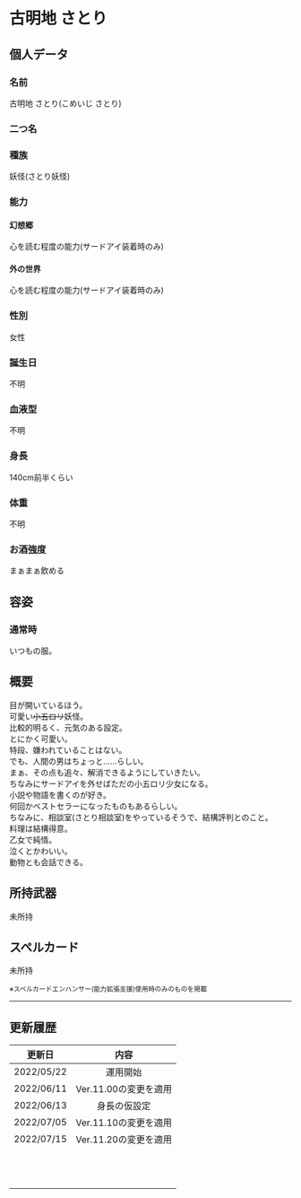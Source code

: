 # 古明地 さとり

## 個人データ
### 名前
古明地 さとり(こめいじ さとり)

### 二つ名


### 種族
妖怪(さとり妖怪)

### 能力
#### 幻想郷
心を読む程度の能力(サードアイ装着時のみ)

#### 外の世界
心を読む程度の能力(サードアイ装着時のみ)

### 性別
女性

### 誕生日
不明

### 血液型
不明

### 身長
140cm前半くらい

### 体重
不明

### お酒強度
まぁまぁ飲める

## 容姿
### 通常時
いつもの服。

## 概要
目が開いているほう。<br />
可愛い~~小五ロリ~~妖怪。<br />
比較的明るく、元気のある設定。<br />
とにかく可愛い。<br />
特段、嫌われていることはない。<br />
でも、人間の男はちょっと……らしい。<br />
まぁ、その点も追々、解消できるようにしていきたい。<br />
ちなみにサードアイを外せばただの小五ロリ少女になる。<br />
小説や物語を書くのが好き。<br />
何回かベストセラーになったものもあるらしい。<br />
ちなみに、相談室(さとり相談室)をやっているそうで、結構評判とのこと。<br />
料理は結構得意。<br />
乙女で純情。<br />
泣くとかわいい。<br />
動物とも会話できる。

## 所持武器
未所持

## スペルカード
未所持

<sup>
※スペルカードエンハンサー(能力拡張支援)使用時のみのものを掲載
</sup>

***

## 更新履歴
| 更新日 | 内容 |
| :---: | :---: |
| 2022/05/22 | 運用開始 |
| 2022/06/11 | Ver.11.00の変更を適用 |
| 2022/06/13 | 身長の仮設定 |
| 2022/07/05 | Ver.11.10の変更を適用 |
| 2022/07/15 | Ver.11.20の変更を適用 |
| | |
| | |
| | |
| | |
| | |
| | |
| | |
| | |
| | |
| | |
| | |
| | |

